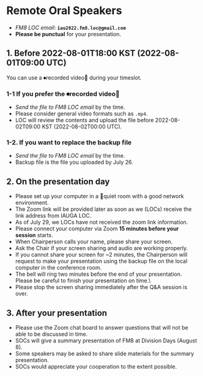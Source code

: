 # Remote Oral Speakers
* _FM8 LOC email_: **``iau2022.fm8.loc@gmail.com``**
* **Please be punctual** for your presentation.

## 1. Before 2022-08-01T18:00 KST (2022-08-01T09:00 UTC)

You can use a ⏺recorded video🎥 during your timeslot. 

### 1-1 If you prefer the ⏺recorded video🎥
* _Send the file to FM8 LOC email_ by the time. 
* Please consider general video formats such as ``.mp4``.
* LOC will review the contents and upload the file before 2022-08-02T09:00 KST (2022-08-02T00:00 UTC).


### 1-2. If you want to replace the backup file 
* _Send the file to FM8 LOC email_ by the time. 
* Backup file is the file you uploaded by July 26. 



## 2. On the presentation day

* Please set up your computer in a 🤫quiet room with a good network environment.
* The Zoom link will be provided later as soon as we (LOCs) receive the link address from IAUGA LOC. 
* As of July 29, we LOCs have not received the zoom link information.
* Please connect your computer via Zoom **15 minutes before your session** starts.
* When Chairperson calls your name, please share your screen.
* Ask the Chair if your screen sharing and audio are working properly.
* If you cannot share your screen for ~2 minutes, the Chairperson will request to make your presentation using the backup file on the local computer in the conference room.
* The bell will ring two minutes before the end of your presentation. Please be careful to finish your presentation on time.\
* Please stop the screen sharing immediately after the Q&A session is over.


## 3. After your presentation
* Please use the Zoom chat board to answer questions that will not be able to be discussed in time.
* SOCs will give a summary presentation of FM8 at Division Days (August 8). 
* Some speakers may be asked to share slide materials for the summary presentation. 
* SOCs would appreciate your cooperation to the extent possible.

